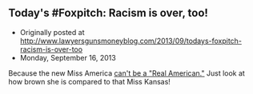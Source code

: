 ## Today's #Foxpitch: Racism is over, too!

 * Originally posted at http://www.lawyersgunsmoneyblog.com/2013/09/todays-foxpitch-racism-is-over-too
 * Monday, September 16, 2013

Because the new Miss America [can't be a "Real American."](http://www.rawstory.com/rs/2013/09/16/fox-news-host-new-miss-america-nina-davuluri-doesnt-represent-american-values/) Just look at how brown she is compared to that Miss Kansas!